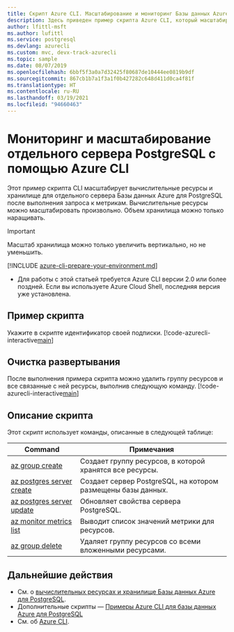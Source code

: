```yaml
---
title: Скрипт Azure CLI. Масштабирование и мониторинг Базы данных Azure для PostgreSQL
description: Здесь приведен пример скрипта Azure CLI, который масштабирует сервер базы данных Azure для PostgreSQL до нужного уровня производительности после выполнения запроса к метрикам.
author: lfittl-msft
ms.author: lufittl
ms.service: postgresql
ms.devlang: azurecli
ms.custom: mvc, devx-track-azurecli
ms.topic: sample
ms.date: 08/07/2019
ms.openlocfilehash: 6bbf5f3a0a7d32425f80687de10444ee0819b9df
ms.sourcegitcommit: 867cb1b7a1f3a1f0b427282c648d411d0ca4f81f
ms.translationtype: HT
ms.contentlocale: ru-RU
ms.lasthandoff: 03/19/2021
ms.locfileid: "94660463"
---
```

# <a name="monitor-and-scale-a-single-postgresql-server-using-azure-cli"></a>Мониторинг и масштабирование отдельного сервера PostgreSQL с помощью Azure CLI
Этот пример скрипта CLI масштабирует вычислительные ресурсы и хранилище для отдельного сервера Базы данных Azure для PostgreSQL после выполнения запроса к метрикам. Вычислительные ресурсы можно масштабировать произвольно. Объем хранилища можно только наращивать. 

> [!IMPORTANT] 
> Масштаб хранилища можно только увеличить вертикально, но не уменьшить.

[!INCLUDE [azure-cli-prepare-your-environment.md](../../../includes/azure-cli-prepare-your-environment.md)]

- Для работы с этой статьей требуется Azure CLI версии 2.0 или более поздней. Если вы используете Azure Cloud Shell, последняя версия уже установлена.

## <a name="sample-script"></a>Пример скрипта
Укажите в скрипте идентификатор своей подписки.
[!code-azurecli-interactive[main](../../../cli_scripts/postgresql/scale-postgresql-server/scale-postgresql-server.sh "Create and scale Azure Database for PostgreSQL.")]

## <a name="clean-up-deployment"></a>Очистка развертывания
После выполнения примера скрипта можно удалить группу ресурсов и все связанные с ней ресурсы, выполнив следующую команду. 
[!code-azurecli-interactive[main](../../../cli_scripts/postgresql/scale-postgresql-server/delete-postgresql.sh "Delete the resource group.")]

## <a name="script-explanation"></a>Описание скрипта
Этот скрипт использует команды, описанные в следующей таблице:

| **Command** | **Примечания** |
|---|---|
| [az group create](/cli/azure/group) | Создает группу ресурсов, в которой хранятся все ресурсы. |
| [az postgres server create](/cli/azure/postgres/server#az-postgres-server-create) | Создает сервер PostgreSQL, на котором размещены базы данных. |
| [az postgres server update](/cli/azure/postgres/server#az-postgres-server-update) | Обновляет свойства сервера PostgreSQL. |
| [az monitor metrics list](/cli/azure/monitor/metrics) | Выводит список значений метрики для ресурсов. |
| [az group delete](/cli/azure/group) | Удаляет группу ресурсов со всеми вложенными ресурсами. |

## <a name="next-steps"></a>Дальнейшие действия
- См. о [вычислительных ресурсах и хранилище Базы данных Azure для PostgreSQL](../concepts-pricing-tiers.md).
- Дополнительные скрипты — [Примеры Azure CLI для базы данных Azure для PostgreSQL](../sample-scripts-azure-cli.md)
- См. об [Azure CLI](/cli/azure).
